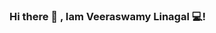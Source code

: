 ### Hi there 👋 , Iam Veeraswamy Linagal  💻!



<!--
**veeraswamylingala/veeraSwamyLingala** is a ✨ _special_ ✨ repository because its `README.md` (this file) appears on your GitHub profile.

Here are some ideas to get you started:

- 🔭 I’m currently working on Flutter--



while(alive){
  eat();
  sleep();
  code();
  repeat();
}
-->
